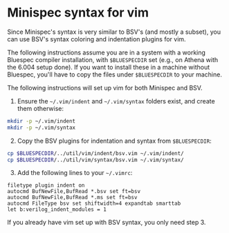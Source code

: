 Minispec syntax for vim
=======================

Since Minispec's syntax is very similar to BSV's (and mostly a subset), you can use BSV's syntax coloring and indentation plugins for vim.

The following instructions assume you are in a system with a working Bluespec compiler installation, with `$BLUESPECDIR` set (e.g., on Athena with the 6.004 setup done).
If you want to install these in a machine without Bluespec, you'll have to copy the files under `$BLUESPECDIR` to your machine.

The following instructions will set up vim for both Minispec and BSV.

1. Ensure the `~/.vim/indent` and `~/.vim/syntax` folders exist, and create them otherwise:
```bash
mkdir -p ~/.vim/indent
mkdir -p ~/.vim/syntax
```
2. Copy the BSV plugins for indentation and syntax from `$BLUESPECDIR`:
```bash
cp $BLUESPECDIR/../util/vim/indent/bsv.vim ~/.vim/indent/
cp $BLUESPECDIR/../util/vim/syntax/bsv.vim ~/.vim/syntax/
```
3. Add the following lines to your `~/.vimrc`:
```vim
filetype plugin indent on
autocmd BufNewFile,BufRead *.bsv set ft=bsv
autocmd BufNewFile,BufRead *.ms set ft=bsv
autocmd FileType bsv set shiftwidth=4 expandtab smarttab
let b:verilog_indent_modules = 1
```

If you already have vim set up with BSV syntax, you only need step 3.
